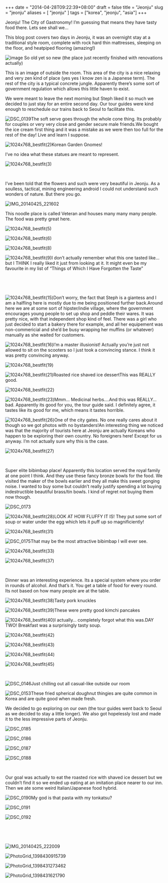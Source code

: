 +++
date = "2014-04-28T09:22:39+08:00"
draft = false
title = "Jeonju"
slug = "jeonju"
aliases = [
	"jeonju"
]
tags = ["korea", "jeonju", "asia"]
+++

Jeonju! The City of Gastronomy! I’m guessing that means they have tasty food there. Lets see shall we…

This blog post covers two days in Jeonju, it was an overnight stay at a traditional style room, complete with rock hard thin mattresses, sleeping on the floor, and heatpiped flooring (amazing!)

![image](/images/2014/04/1024x768_bestfit1.jpg)
So old yet so new (the place just recently finished with renovations actually)

This is an image of outside the room. This area of the city is a nice relaxing and very zen kind of place (yes yes I know zen is a Japanese term). The rest of the city is a typical concrete jungle. Apparently there’s some sort of government regulation which allows this little haven to exist.

We were meant to leave the next morning but Steph liked it so much we decided to just stay for an entire second day. Our tour guides were kind enough to reschedule our trains back to Seoul to facilitate this.

![DSC_0139](/images/2014/04/dsc_0139.jpg?w=168)The soft serve goes through the whole cone thing. Its probably for couples or very very close and gender secure male friends.We bought the ice cream first thing and it was a mistake as we were then too full for the rest of the day! Live and learn I suppose.

![1024x768_bestfit(2)](/images/2014/04/1024x768_bestfit2.jpg)Korean Garden Gnomes! 

I’ve no idea what these statues are meant to represent.


![1024x768_bestfit(3)](/images/2014/04/1024x768_bestfit3.jpg)

 

I’ve been told that the flowers and such were very beautiful in Jeonju. As a soulless, tactical, mining engineering android I could not understand such wonders of nature. But there you go.


![IMG_20140425_221602](/images/2014/04/img_20140425_221602.jpg?w=200)

This noodle place is called Veteran and houses many many many people. The food was pretty great here.


![1024x768_bestfit(5)](/images/2014/04/1024x768_bestfit5.jpg)


![1024x768_bestfit(6)](/images/2014/04/1024x768_bestfit6.jpg)


![1024x768_bestfit(8)](/images/2014/04/1024x768_bestfit8.jpg)

![1024x768_bestfit(9)](/images/2014/04/1024x768_bestfit9.jpg)I don’t actually remember what this one tasted like… but I THINK I really liked it just from looking at it. It might even be my favourite in my list of “Things of Which I Have Forgotten the Taste” 

 

 

![1024x768_bestfit(15)](/images/2014/04/1024x768_bestfit15.jpg)Don’t worry, the fact that Steph is a giantess and I am a halfling here is mostly due to me being positioned further back.Around here we are at some sort of hipster/indie village, where the government encourages young people to set up shop and peddle their wares. It was pretty nice, with that independent shop kind of feel. There was a girl who just decided to start a bakery there for example, and all her equipement was non-commericial and she’d be busy wrapping her muffins (or whatever) manually as she waited for customers.

![1024x768_bestfit(16)](/images/2014/04/1024x768_bestfit16.jpg)I’m a master illusionist! Actually you’re just not allowed to sit on the scooters so I just took a convincing stance. I think it was pretty convincing anyway. 


![1024x768_bestfit(19)](/images/2014/04/1024x768_bestfit19.jpg)

![1024x768_bestfit(21)](/images/2014/04/1024x768_bestfit21.jpg)Roasted rice shaved ice dessertThis was REALLY good.

![1024x768_bestfit(22)](/images/2014/04/1024x768_bestfit22.jpg)

![1024x768_bestfit(23)](/images/2014/04/1024x768_bestfit23.jpg)Mmm… Medicinal herbs.…And this was REALLY… bad. Apparently its good for you, the tour guide said. I definitely agree, it tastes like its good for me, which means it tastes horrible.

![1024x768_bestfit(26)](/images/2014/04/1024x768_bestfit26.jpg)One of the city gates. No one really cares about it though so we got photos with no bystanders!An interesting thing we noticed was that the majority of tourists here at Jeonju are actually Koreans who happen to be exploring their own country. No foreigners here! Except for us anyway. I’m not actually sure why this is the case.

![1024x768_bestfit(27)](/images/2014/04/1024x768_bestfit27.jpg)

 

Super elite bibimbap place! Apparently this location served the royal family at one point I think. And they use these fancy bronze bowls for the food. We visited the maker of the bowls earlier and they all make this sweet gonging noise. I wanted to buy some but couldn’t really justify spending a lot buying indestructible beautiful brass/tin bowls. I kind of regret not buying them now though.


![DSC_0173](/images/2014/04/dsc_0173.jpg?w=300)

![1024x768_bestfit(28)](/images/2014/04/1024x768_bestfit28.jpg)LOOK AT HOW FLUFFY IT IS! They put some sort of soup or water under the egg which lets it puff up so magnificiently!

![1024x768_bestfit(31)](/images/2014/04/1024x768_bestfit31.jpg)

![DSC_0175](/images/2014/04/dsc_0175.jpg?w=300)That may be the most attractive bibimbap I will ever see.

![1024x768_bestfit(33)](/images/2014/04/1024x768_bestfit33.jpg)

![1024x768_bestfit(37)](/images/2014/04/1024x768_bestfit37.jpg)

 

Dinner was an interesting experience. Its a special system where you order in rounds of alcohol. And that’s it. You get a table of food for every round. Its not based on how many people are at the table.

![1024x768_bestfit(38)](/images/2014/04/1024x768_bestfit38.jpg)Tasty pork knuckles

![1024x768_bestfit(39)](/images/2014/04/1024x768_bestfit39.jpg)These were pretty good kimchi pancakes

![1024x768_bestfit(40)](/images/2014/04/1024x768_bestfit40.jpg)I actually… completely forgot what this was.DAY TWO! Breakfast was a surprisingly tasty soup.

![1024x768_bestfit(42)](/images/2014/04/1024x768_bestfit42.jpg)

![1024x768_bestfit(43)](/images/2014/04/1024x768_bestfit43.jpg)

![1024x768_bestfit(44)](/images/2014/04/1024x768_bestfit44.jpg)

![1024x768_bestfit(45)](/images/2014/04/1024x768_bestfit45.jpg)

 

![DSC_0146](/images/2014/04/dsc_0146.jpg)Just chilling out all casual-like outside our room 

![DSC_0153](/images/2014/04/dsc_0153.jpg)These fried spherical doughnut thingies are quite common in Korea and are quite good when made fresh. 

We decided to go exploring on our own (the tour guides went back to Seoul as we decided to stay a little longer). We also got hopelessly lost and made it to the less impressive parts of Jeonju.

![DSC_0185](/images/2014/04/dsc_0185.jpg)

![DSC_0186](/images/2014/04/dsc_0186.jpg)

![DSC_0187](/images/2014/04/dsc_0187.jpg)

![DSC_0188](/images/2014/04/dsc_0188.jpg)

 

Our goal was actually to eat the roasted rice with shaved ice dessert but we couldn’t find it so we ended up eating at an imitation place nearer to our inn. Then we ate some weird Italian/Japanese food hybrid.

![DSC_0190](/images/2014/04/dsc_0190.jpg)My god is that pasta with my tonkatsu?

![DSC_0191](/images/2014/04/dsc_0191.jpg)

![DSC_0192](/images/2014/04/dsc_0192.jpg)

 

 

![IMG_20140425_222009](/images/2014/04/img_20140425_222009.jpg)

![PhotoGrid_1398430915739](/images/2014/04/photogrid_1398430915739.jpg)

![PhotoGrid_1398431273462](/images/2014/04/photogrid_1398431273462.jpg)

![PhotoGrid_1398431621790](/images/2014/04/photogrid_1398431621790.jpg)
